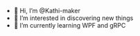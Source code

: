 - 👋 Hi, I’m @Kathi-maker
- 👀 I’m interested in discovering new things
- 🌱 I’m currently learning WPF and gRPC

<!---
Kathi-maker/Kathi-maker is a ✨ special ✨ repository because its `README.md` (this file) appears on your GitHub profile.
You can click the Preview link to take a look at your changes.
--->
